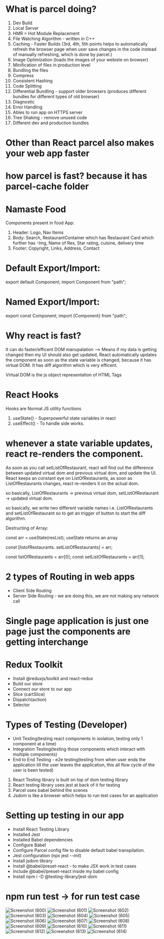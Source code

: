 # What is parcel doing?
1. Dev Build
2. Local Server
3. HMR = Hot Module Replacement
4. File Watching Algorithm - written in C++
5. Caching - Faster Builds (3rd, 4th, 5th points helps to automatically refresh the browser page when user save changes in the code instead of manually refreshing, which is done by parcel.)
6. Image Optimization (loads the images of your webiste on browser)
7. Minification of files in production level
8. Bundling the files 
9. Compress
10. Consistent Hashing
11. Code Splitting
12. Differential Bundling - support older browsers (produces different bundles for different types of old browser)
13. Diagnostic
14. Error Handling
15. Ables to run app on HTTPS server
16. Tree Shaking - remove unused code
17. Different dev and production bundles

# Other than React parcel also makes your web app faster

# how parcel is fast? because it has parcel-cache folder


# Namaste Food

 Components present in food App:
 1. Header: Logo, Nav Items
 2. Body: Search, RestaurantContainer which has Restaurant Card which further has -Img, Name of Res, Star rating, cuisine, delivery time
 3. Footer: Copyright, Links, Address, Contact

# Default Export/Import:

export default Component;
import Component from "path";

# Named Export/Import:

export const Component;
import {Component} from "path";

# Why react is fast?
It can do faster/efficent DOM manupalation --> Means if my data is getting changed then my UI should also get updated, React automatically updates the component as soon as the state variable is changed, because it has virtual DOM. It has diff algorithm which is very efficent.

Virtual DOM is the js object representation of HTML Tags

# React Hooks
Hooks are Normal JS utility functions
1. useState() - Superpowerful state variables in react
2. useEffect() - To handle side works.

# whenever a state variable updates, react re-renders the component.

As soon as you call setListOfRestaurant, react will find out the difference between updated virtual dom and previous virtual dom, and update the UI. React keeps an constant eye on ListOfRestaurants, as soon as  ListOfRestaurants changes, react re-renders it on the actual dom.

so basically, ListOfRestaurants -> previous virtual dom, setListOfRestaurant -> updated virtual dom.

so basically, we write two different variable names i.e. ListOfRestaurants and setListOfRestaurant so to get an trigger of button to start the diff algorithm.


Destructing of Array: 

const arr = useState(resList); useState returns an array

const [listofRestaurants. setListOfRestaurants] = arr;

const listOfRestaurants = arr[0];
const setListOfRestaurants = arr[1];

# 2 types of Routing in web apps
- Client Side Routing
- Server Side Routing - we are doing this, we are not making any network call

# Single page application is just one page just the components are getting interchange


# Redux Toolkit
- Install @reduxjs/toolkit and react-redux
- Build our store
- Connect our store to our app
- Slice (cartSlice)
- Dispatch(action)
- Selector

# Types of Testing (Developer)
- Unit Testing(testing react components in isolation, testing only 1 component at a time)
- Integration Testing(testing those components which interact with multiple components)
- End to End Testing - e2e testing(testing from when user ends the application till the user leaves the application, this all flow cycle of the user is been tested)

1. React Testing library is built on top of dom testing library
2. React testing library uses jest at back of it for testing
3. Parcel uses babel behind the scenes
4. Jsdom is like a browser which helps to run test cases for an application 

# Setting up testing in our app
- Install React Testing Library
- Installed Jest
- Installed Babel dependencies
- Configure Babel
- Configure Parcel config file to disable default babel transpilation.
- Jest configuration (npx jest --init)
- Install jsdom library
- Install @babel/preset-react - to make JSX work in test cases
- Include @babel/preset-react inside my babel config
- Install npm i -D @testing-library/jest-dom

# npm run test -> for run test case




![Screenshot (600)](https://github.com/user-attachments/assets/7466da7a-a209-4753-800a-bb8c17648eeb)
![Screenshot (601)](https://github.com/user-attachments/assets/fef9ea0d-810a-484f-85e3-e8fd709ab8d2)
![Screenshot (602)](https://github.com/user-attachments/assets/d6377b88-cbf2-4684-a7fa-dbcf19a2b67a)
![Screenshot (603)](https://github.com/user-attachments/assets/87429bea-6c41-4ac1-b804-889fdaf3c1e0)
![Screenshot (604)](https://github.com/user-attachments/assets/6ff85607-f98f-4620-af55-c2d2ac2e6151)
![Screenshot (605)](https://github.com/user-attachments/assets/1de5383d-62c2-4072-b81b-fd5d93f0b10c)
![Screenshot (606)](https://github.com/user-attachments/assets/bbb3201b-ede4-4e7f-8720-6c181b244061)
![Screenshot (607)](https://github.com/user-attachments/assets/e635fd92-9f84-4d6a-b3c5-2596d0f29616)
![Screenshot (608)](https://github.com/user-attachments/assets/6ef8c1b5-a074-4d73-9a6f-24a158100ef8)
![Screenshot (609)](https://github.com/user-attachments/assets/3b0d482c-dc5d-4297-95f8-dc9fb44b0130)
![Screenshot (610)](https://github.com/user-attachments/assets/9d3e75a3-78b1-46cc-a122-186c7767c0d5)
![Screenshot (611)](https://github.com/user-attachments/assets/7f9d0583-8ef3-42dc-a7dd-e7abc2332974)
![Screenshot (612)](https://github.com/user-attachments/assets/f9138f6a-8874-4e92-b4a2-63c12b0b18d0)
![Screenshot (613)](https://github.com/user-attachments/assets/144f7477-de7d-434a-ae98-83a695e0b60e)
![Screenshot (614)](https://github.com/user-attachments/assets/55eaa30c-21c7-4631-a6d9-44e7f2d14f2a)
















